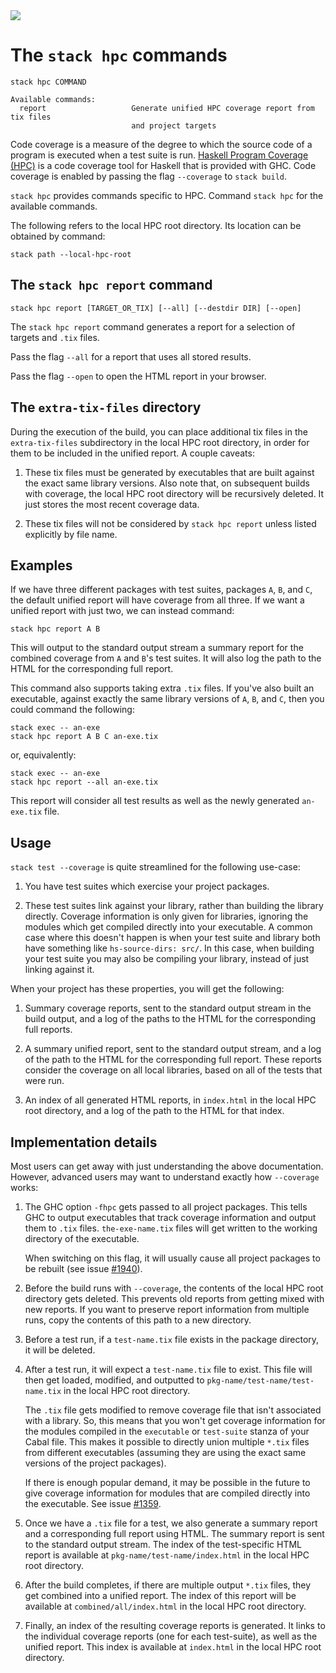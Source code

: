 <div class="hidden-warning"><a href="https://docs.haskellstack.org/"><img src="https://cdn.jsdelivr.net/gh/commercialhaskell/stack/doc/img/hidden-warning.svg"></a></div>

# The `stack hpc` commands

~~~text
stack hpc COMMAND

Available commands:
  report                   Generate unified HPC coverage report from tix files
                           and project targets
~~~

Code coverage is a measure of the degree to which the source code of a program
is executed when a test suite is run.
[Haskell Program Coverage (HPC)](https://ku-fpg.github.io/software/hpc/) is a
code coverage tool for Haskell that is provided with GHC. Code coverage is
enabled by passing the flag `--coverage` to `stack build`.

`stack hpc` provides commands specific to HPC. Command `stack hpc` for the
available commands.

The following refers to the local HPC root directory. Its location can be
obtained by command:

~~~text
stack path --local-hpc-root
~~~

## The `stack hpc report` command

~~~text
stack hpc report [TARGET_OR_TIX] [--all] [--destdir DIR] [--open]
~~~

The `stack hpc report` command generates a report for a selection of targets and
`.tix` files.

Pass the flag `--all` for a report that uses all stored results.

Pass the flag `--open` to open the HTML report in your browser.

## The `extra-tix-files` directory

During the execution of the build, you can place additional tix files in the
`extra-tix-files` subdirectory in the local HPC root directory, in order for
them to be included in the unified report. A couple caveats:

1.  These tix files must be generated by executables that are built against the
    exact same library versions. Also note that, on subsequent builds with
    coverage, the local HPC root directory will be recursively deleted. It
    just stores the most recent coverage data.

2.  These tix files will not be considered by `stack hpc report` unless listed
    explicitly by file name.

## Examples

If we have three different packages with test suites, packages `A`, `B`, and
`C`, the default unified report will have coverage from all three. If we want a
unified report with just two, we can instead command:

~~~text
stack hpc report A B
~~~

This will output to the standard output stream a summary report for the combined
coverage from `A` and `B`'s test suites. It will also log the path to the HTML
for the corresponding full report.

This command also supports taking extra `.tix` files.  If you've also built an
executable, against exactly the same library versions of `A`, `B`, and `C`, then
you could command the following:

~~~text
stack exec -- an-exe
stack hpc report A B C an-exe.tix
~~~

or, equivalently:

~~~text
stack exec -- an-exe
stack hpc report --all an-exe.tix
~~~

This report will consider all test results as well as the newly generated
`an-exe.tix` file.

## Usage

`stack test --coverage` is quite streamlined for the following use-case:

1.  You have test suites which exercise your project packages.

2.  These test suites link against your library, rather than building the
    library directly. Coverage information is only given for libraries, ignoring
    the modules which get compiled directly into your executable. A common case
    where this doesn't happen is when your test suite and library both have
    something like `hs-source-dirs: src/`. In this case, when building your test
    suite you may also be compiling your library, instead of just linking
    against it.

When your project has these properties, you will get the following:

1.  Summary coverage reports, sent to the standard output stream in the build
    output, and a log of the paths to the HTML for the corresponding full
    reports.

2.  A summary unified report, sent to the standard output stream, and a log of
    the path to the HTML for the corresponding full report. These reports
    consider the coverage on all local libraries, based on all of the tests that
    were run.

3.  An index of all generated HTML reports, in `index.html` in the local
    HPC root directory, and a log of the path to the HTML for that index.

## Implementation details

Most users can get away with just understanding the above documentation.
However, advanced users may want to understand exactly how `--coverage` works:

1. The GHC option `-fhpc` gets passed to all project packages. This tells GHC to
   output executables that track coverage information and output them to `.tix`
   files. `the-exe-name.tix` files will get written to the working directory of
   the executable.

   When switching on this flag, it will usually cause all project packages to be
   rebuilt (see issue
   [#1940](https://github.com/commercialhaskell/stack/issues/1940)).

2. Before the build runs with `--coverage`, the contents of the local HPC root
   directory gets deleted. This prevents old reports from getting mixed
   with new reports. If you want to preserve report information from multiple
   runs, copy the contents of this path to a new directory.

3. Before a test run, if a `test-name.tix` file exists in the package directory,
   it will be deleted.

4. After a test run, it will expect a `test-name.tix` file to exist. This file
   will then get loaded, modified, and outputted to
   `pkg-name/test-name/test-name.tix` in the local HPC root directory.

   The `.tix` file gets modified to remove coverage file that isn't associated
   with a library. So, this means that you won't get coverage information for
   the modules compiled in the `executable` or `test-suite` stanza of your Cabal
   file. This makes it possible to directly union multiple `*.tix` files from
   different executables (assuming they are using the exact same versions of the
   project packages).

   If there is enough popular demand, it may be possible in the future to give
   coverage information for modules that are compiled directly into the
   executable. See issue
   [#1359](https://github.com/commercialhaskell/stack/issues/1359).

5. Once we have a `.tix` file for a test, we also generate a summary report and
   a corresponding full report using HTML. The summary report is sent to the
   standard output stream. The index of the test-specific HTML report is
   available at `pkg-name/test-name/index.html` in the local HPC root directory.

6. After the build completes, if there are multiple output `*.tix` files, they
   get combined into a unified report. The index of this report will be
   available at `combined/all/index.html` in the local HPC root directory.

7. Finally, an index of the resulting coverage reports is generated. It links to
   the individual coverage reports (one for each test-suite), as well as the
   unified report. This index is available at `index.html` in the local HPC root
   directory.
